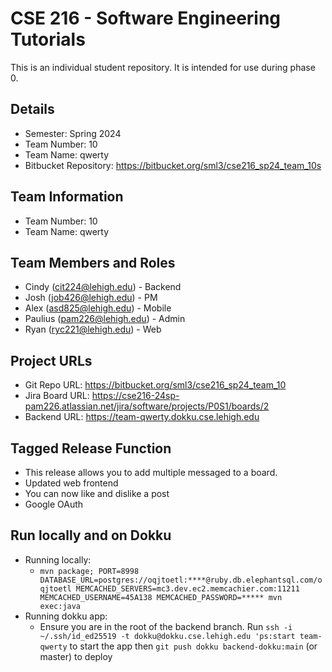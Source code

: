 # CSE 216 - Software Engineering Tutorials
This is an individual student repository. It is intended for use during phase 0.

## Details
- Semester: Spring 2024
- Team Number: 10
- Team Name: qwerty
- Bitbucket Repository: https://bitbucket.org/sml3/cse216_sp24_team_10s

## Team Information

- Team Number: 10
- Team Name: qwerty

## Team Members and Roles

- Cindy (cit224@lehigh.edu) - Backend
- Josh (job426@lehigh.edu) - PM
- Alex (asd825@lehigh.edu) - Mobile
- Paulius (pam226@lehigh.edu) - Admin
- Ryan (ryc221@lehigh.edu) - Web

## Project URLs

- Git Repo URL: https://bitbucket.org/sml3/cse216_sp24_team_10
- Jira Board URL: https://cse216-24sp-pam226.atlassian.net/jira/software/projects/P0S1/boards/2
- Backend URL: https://team-qwerty.dokku.cse.lehigh.edu

## Tagged Release Function

- This release allows you to add multiple messaged to a board. 
- Updated web frontend
- You can now like and dislike a post
- Google OAuth

## Run locally and on Dokku
* Running locally: 
    * `mvn package; PORT=8998 DATABASE_URL=postgres://oqjtoetl:****@ruby.db.elephantsql.com/oqjtoetl MEMCACHED_SERVERS=mc3.dev.ec2.memcachier.com:11211 MEMCACHED_USERNAME=45A138 MEMCACHED_PASSWORD=***** mvn exec:java`
* Running dokku app: 
    * Ensure you are in the root of the backend branch. Run `ssh -i ~/.ssh/id_ed25519 -t dokku@dokku.cse.lehigh.edu 'ps:start team-qwerty` to start the app then `git push dokku backend-dokku:main` (or master) to deploy
